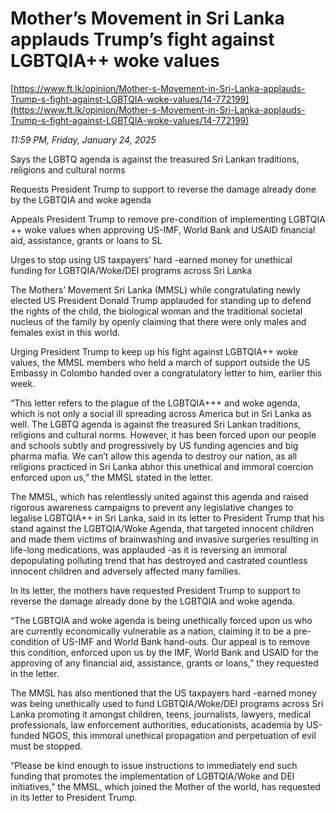 # Mother’s Movement in Sri Lanka applauds Trump’s fight against LGBTQIA++ woke values

[https://www.ft.lk/opinion/Mother-s-Movement-in-Sri-Lanka-applauds-Trump-s-fight-against-LGBTQIA-woke-values/14-772199](https://www.ft.lk/opinion/Mother-s-Movement-in-Sri-Lanka-applauds-Trump-s-fight-against-LGBTQIA-woke-values/14-772199)

*11:59 PM, Friday, January 24, 2025*

Says the LGBTQ agenda is against the treasured Sri Lankan traditions, religions and cultural norms

Requests President Trump to support to reverse the damage already done by the LGBTQIA and woke agenda

Appeals President Trump to remove pre-condition of implementing LGBTQIA ++ woke values when approving US-IMF, World Bank and USAID financial aid, assistance, grants or loans to SL

Urges to stop using US taxpayers’ hard -earned money for unethical funding for LGBTQIA/Woke/DEI programs across Sri Lanka

The Mothers’ Movement Sri Lanka (MMSL) while congratulating newly elected US President Donald Trump applauded for standing up to defend the rights of the child, the biological woman and the traditional societal nucleus of the family by openly claiming that there were only males and females exist in this world.

Urging President Trump to keep up his fight against LGBTQIA++ woke values, the MMSL members who held a march of support outside the US Embassy in Colombo handed over a congratulatory letter to him, earlier this week.

“This letter refers to the plague of the LGBTQIA+++ and woke agenda, which is not only a social ill spreading across America but in Sri Lanka as well. The LGBTQ agenda is against the treasured Sri Lankan traditions, religions and cultural norms. However, it has been forced upon our people and schools subtly and progressively by US funding agencies and big pharma mafia. We can’t allow this agenda to destroy our nation, as all religions practiced in Sri Lanka abhor this unethical and immoral coercion enforced upon us,” the MMSL stated in the letter.

The MMSL, which has relentlessly united against this agenda and raised rigorous awareness campaigns to prevent any legislative changes to legalise LGBTQIA++ in Sri Lanka, said in its letter to President Trump that his stand against the LGBTQIA/Woke Agenda, that targeted innocent children and made them victims of brainwashing and invasive surgeries resulting in life-long medications, was applauded -as it is reversing an immoral depopulating polluting trend that has destroyed and castrated countless innocent children and adversely affected many families.

In its letter, the mothers have requested President Trump to support to reverse the damage already done by the LGBTQIA and woke agenda.

“The LGBTQIA and woke agenda is being unethically forced upon us who are currently economically vulnerable as a nation, claiming it to be a pre-condition of US-IMF and World Bank hand-outs. Our appeal is to remove this condition, enforced upon us by the IMF, World Bank and USAID for the approving of any financial aid, assistance, grants or loans,” they requested in the letter.

The MMSL has also mentioned that the US taxpayers hard -earned money was being unethically used to fund LGBTQIA/Woke/DEI programs across Sri Lanka promoting it amongst children, teens, journalists, lawyers, medical professionals, law enforcement authorities, educationists, academia by US-funded NGOS, this immoral unethical propagation and perpetuation of evil must be stopped.

“Please be kind enough to issue instructions to immediately end such funding that promotes the implementation of LGBTQIA/Woke and DEI initiatives,” the MMSL, which joined the Mother of the world, has requested in its letter to President Trump.

